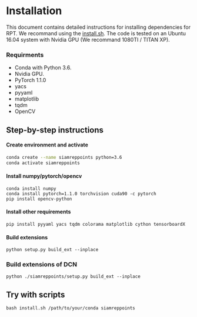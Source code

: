# Installation

This document contains detailed instructions for installing dependencies for RPT. We recommand using the [install.sh](install.sh). The code is tested on an Ubuntu 16.04 system with Nvidia GPU (We recommand 1080TI / TITAN XP).

### Requirments
* Conda with Python 3.6.
* Nvidia GPU.
* PyTorch 1.1.0
* yacs
* pyyaml
* matplotlib
* tqdm
* OpenCV

## Step-by-step instructions

#### Create environment and activate
```bash
conda create --name siamreppoints python=3.6
conda activate siamreppoints
```

#### Install numpy/pytorch/opencv
```
conda install numpy
conda install pytorch=1.1.0 torchvision cuda90 -c pytorch
pip install opencv-python
```

#### Install other requirements
```
pip install pyyaml yacs tqdm colorama matplotlib cython tensorboardX
```

#### Build extensions
```
python setup.py build_ext --inplace
```

### Build extensions of DCN
```
python ./siamreppoints/setup.py build_ext --inplace
```

## Try with scripts
```
bash install.sh /path/to/your/conda siamreppoints
```
